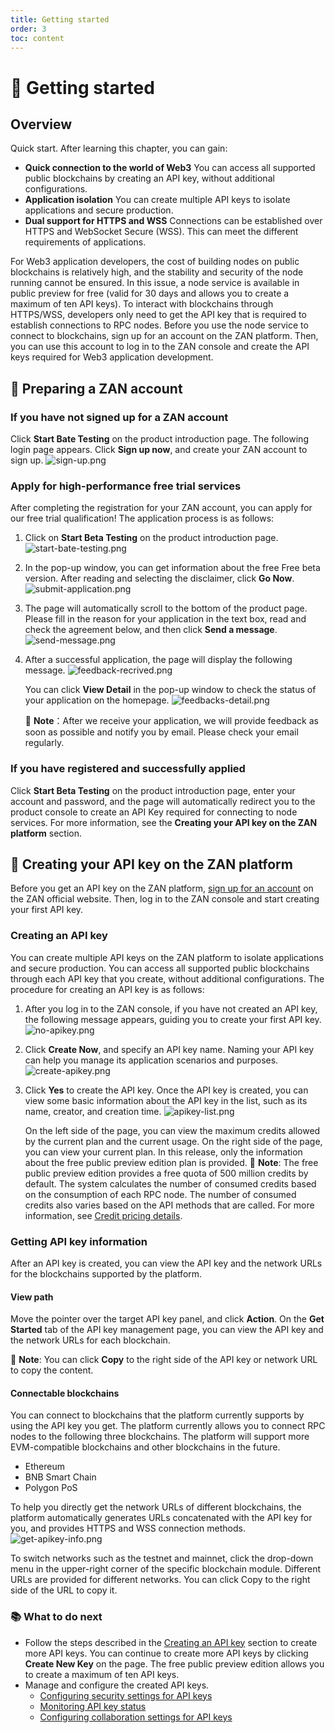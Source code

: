 ```yaml
---
title: Getting started
order: 3
toc: content
---
```


# 🚀 Getting started
## Overview
Quick start.
After learning this chapter, you can gain:
- **Quick connection to the world of Web3**
   You can access all supported public blockchains by creating an API key, without additional configurations. 
- **Application isolation**
   You can create multiple API keys to isolate applications and secure production. 
- **Dual support for HTTPS and WSS**
   Connections can be established over HTTPS and WebSocket Secure (WSS). This can meet the different requirements of applications. 

For Web3 application developers, the cost of building nodes on public blockchains is relatively high, and the stability and security of the node running cannot be ensured. In this issue, a node service is available in public preview for free (valid for 30 days and allows you to create a maximum of ten API keys). To interact with blockchains through HTTPS/WSS, developers only need to get the API key that is required to establish connections to RPC nodes.
Before you use the node service to connect to blockchains, sign up for an account on the ZAN platform. Then, you can use this account to log in to the ZAN console and create the API keys required for Web3 application development. 

## 🔏 Preparing a ZAN account

### If you have not signed up for a ZAN account
Click **Start Bate Testing** on the product introduction page. The following login page appears. Click **Sign up now**, and create your ZAN account to sign up.
![sign-up.png](./images/sign-up.png)

### Apply for high-performance free trial services
After completing the registration for your ZAN account, you can apply for our free trial qualification! The application process is as follows:
1. Click on **Start Beta Testing** on the product introduction page.
   ![start-bate-testing.png](./images/start-bate-testing.png)

2. In the pop-up window, you can get information about the free Free beta version. After reading and selecting the disclaimer, click **Go Now**.
   ![submit-application.png](./images/submit-application.png)

3. The page will automatically scroll to the bottom of the product page. Please fill in the reason for your application in the text box, read and check the agreement below, and then click **Send a message**.
   ![send-message.png](./images/send-message.png)

4. After a successful application, the page will display the following message.
   ![feedback-recrived.png](./images/feedback-recrived.png)

   You can click **View Detail** in the pop-up window to check the status of your application on the homepage.
   ![feedbacks-detail.png](./images/feedbacks-detail.png)
   
   <Alert type="info">
   📘 <b>Note</b>：After we receive your application, we will provide feedback as soon as possible and notify you by email. Please check your email regularly.
   </Alert>

### If you have registered and successfully applied
Click **Start Beta Testing** on the product introduction page, enter your account and password, and the page will automatically redirect you to the product console to create an API Key required for connecting to node services.
For more information, see the **Creating your API key on the ZAN platform** section. 

## 🔑 Creating your API key on the ZAN platform

Before you get an API key on the ZAN platform, [sign up for an account](#-preparing-a-zan-account) on the ZAN official website. Then, log in to the ZAN console and start creating your first API key. 

### Creating an API key

You can create multiple API keys on the ZAN platform to isolate applications and secure production. You can access all supported public blockchains through each API key that you create, without additional configurations. The procedure for creating an API key is as follows:

1. After you log in to the ZAN console, if you have not created an API key, the following message appears, guiding you to create your first API key.
   ![no-apikey.png](./images/no-apikey.png)

2. Click **Create Now**, and specify an API key name.
   Naming your API key can help you manage its application scenarios and purposes.
   ![create-apikey.png](./images/create-apikey.png)

3. Click **Yes** to create the API key.
   Once the API key is created, you can view some basic information about the API key in the list, such as its name, creator, and creation time.
   ![apikey-list.png](./images/apikey-list.png)

   On the left side of the page, you can view the maximum credits allowed by the current plan and the current usage. On the right side of the page, you can view your current plan. In this release, only the information about the free public preview edition plan is provided.
   <Alert type="info">
   📘 <b>Note</b>: The free public preview edition provides a free quota of 500 million credits by default. The system calculates the number of consumed credits based on the consumption of each RPC node. The number of consumed credits also varies based on the API methods that are called. For more information, see <span><a href="/guide/esource-pricing#credit-pricing-details">Credit pricing details</a></span>. 	
   </Alert>

### Getting API key information
After an API key is created, you can view the API key and the network URLs for the blockchains supported by the platform. 

#### View path
Move the pointer over the target API key panel, and click **Action**. On the **Get Started** tab of the API key management page, you can view the API key and the network URLs for each blockchain. 

<Alert type="info">
📘 <b>Note</b>: You can click <b>Copy</b> to the right side of the API key or network URL to copy the content. 
</Alert>

#### Connectable blockchains
You can connect to blockchains that the platform currently supports by using the API key you get. The platform currently allows you to connect RPC nodes to the following three blockchains. The platform will support more EVM-compatible blockchains and other blockchains in the future. 
- Ethereum
- BNB Smart Chain
- Polygon PoS

To help you directly get the network URLs of different blockchains, the platform automatically generates URLs concatenated with the API key for you, and provides HTTPS and WSS connection methods. 
![get-apikey-info.png](./images/get-apikey-info.png)

To switch networks such as the testnet and mainnet, click the drop-down menu in the upper-right corner of the specific blockchain module. Different URLs are provided for different networks. You can click Copy to the right side of the URL to copy it. 

### 📚 What to do next
- Follow the steps described in the [Creating an API key](#creating-an-api-key) section to create more API keys.
   You can continue to create more API keys by clicking **Create New Key** on the page. The free public preview edition allows you to create a maximum of ten API keys. 
- Manage and configure the created API keys. 
   - [Configuring security settings for API keys](/guide/configuring-security-settings-for-api-keys)
   - [Monitoring API key status](/guide/monitoring-api-key-status)
   - [Configuring collaboration settings for API keys](/guide/configuring-collaboration-settings-for-api-keys)



[def]: ./images/start-bate-testing.png